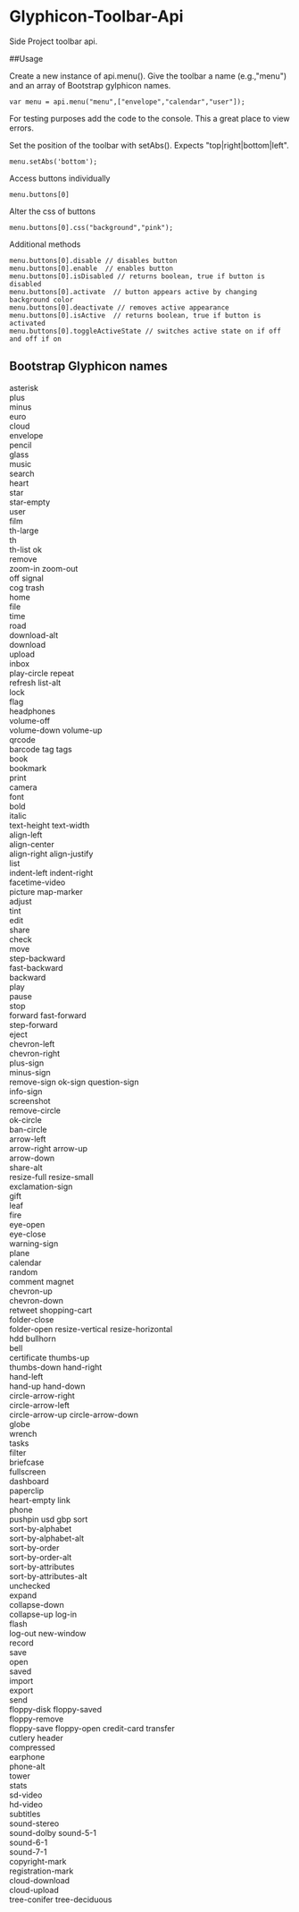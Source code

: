 # Glyphicon-Toolbar-Api
Side Project toolbar api.

##Usage

Create a new instance of api.menu(). Give the toolbar a name (e.g.,"menu") and an array of Bootstrap gylphicon names.

```
var menu = api.menu("menu",["envelope","calendar","user"]);

```

For testing purposes add the code to the console. This a great place to view errors.


Set the position of the toolbar with setAbs(). Expects "top|right|bottom|left".

```
menu.setAbs('bottom');
```

Access buttons individually

```
menu.buttons[0]
```

Alter the css of buttons

```
menu.buttons[0].css("background","pink");
```

Additional methods
```
menu.buttons[0].disable // disables button 
menu.buttons[0].enable  // enables button 
menu.buttons[0].isDisabled // returns boolean, true if button is disabled 
menu.buttons[0].activate  // button appears active by changing background color 
menu.buttons[0].deactivate // removes active appearance 
menu.buttons[0].isActive  // returns boolean, true if button is activated 
menu.buttons[0].toggleActiveState // switches active state on if off and off if on
```

## Bootstrap Glyphicon names

asterisk	
plus	
minus	
euro	
cloud	
envelope	
pencil	
glass	
music	
search	
heart	
star	
star-empty	
user	
film	
th-large	
th	
th-list	
ok	
remove	
zoom-in	
zoom-out	
off	
signal	
cog	
trash	
home	
file	
time	
road	
download-alt	
download	
upload	
inbox	
play-circle	
repeat	
refresh	
list-alt	
lock	
flag	
headphones	
volume-off	
volume-down	
volume-up	
qrcode	
barcode	
tag	
tags	
book	
bookmark	
print	
camera	
font	
bold	
italic	
text-height	
text-width	
align-left	
align-center	
align-right	
align-justify	
list	
indent-left	
indent-right	
facetime-video	
picture	
map-marker	
adjust	
tint	
edit	
share	
check	
move	
step-backward	
fast-backward	
backward	
play	
pause	
stop	
forward	
fast-forward	
step-forward	
eject	
chevron-left	
chevron-right	
plus-sign	
minus-sign	
remove-sign	
ok-sign	
question-sign	
info-sign	
screenshot	
remove-circle	
ok-circle	
ban-circle	
arrow-left	
arrow-right	
arrow-up	
arrow-down	
share-alt	
resize-full	
resize-small	
exclamation-sign	
gift	
leaf	
fire	
eye-open	
eye-close	
warning-sign	
plane	
calendar	
random	
comment	
magnet	
chevron-up	
chevron-down	
retweet	
shopping-cart	
folder-close	
folder-open	
resize-vertical	
resize-horizontal	
hdd	
bullhorn	
bell	
certificate	
thumbs-up	
thumbs-down	
hand-right	
hand-left	
hand-up	
hand-down	
circle-arrow-right	
circle-arrow-left	
circle-arrow-up	
circle-arrow-down	
globe	
wrench	
tasks	
filter	
briefcase	
fullscreen	
dashboard	
paperclip	
heart-empty	
link	
phone	
pushpin	
usd	
gbp	
sort	
sort-by-alphabet	
sort-by-alphabet-alt	
sort-by-order	
sort-by-order-alt	
sort-by-attributes	
sort-by-attributes-alt	
unchecked	
expand	
collapse-down	
collapse-up	
log-in	
flash	
log-out	
new-window	
record	
save	
open	
saved	
import	
export	
send	
floppy-disk	
floppy-saved	
floppy-remove	
floppy-save	
floppy-open	
credit-card	
transfer	
cutlery	
header	
compressed	
earphone	
phone-alt	
tower	
stats	
sd-video	
hd-video	
subtitles	
sound-stereo	
sound-dolby	
sound-5-1	
sound-6-1	
sound-7-1	
copyright-mark	
registration-mark	
cloud-download	
cloud-upload	
tree-conifer
tree-deciduous
